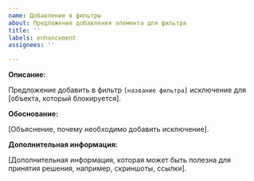 ```yaml
---
name: Добавление в фильтры
about: Предложение добавления элемента для фильтра
title: ''
labels: enhancement
assignees: ''

---
```


**Описание:**

Предложение добавить в фильтр `[название фильтра]` исключение для [объекта, который блокируется].

**Обоснование:**

[Объяснение, почему необходимо добавить исключение].

**Дополнительная информация:**

[Дополнительная информация, которая может быть полезна для принятия решения, например, скриншоты, ссылки].
